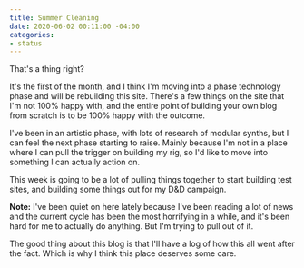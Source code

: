 ```yaml
---
title: Summer Cleaning
date: 2020-06-02 00:11:00 -04:00
categories:
- status
---
```


That's a thing right?

It's the first of the month, and I think I'm moving into a phase technology phase and will be rebuilding this site.  There's a few things on the site that I'm not 100% happy with, and the entire point of building your own blog from scratch is to be 100% happy with the outcome. 

I've been in an artistic phase, with lots of research of modular synths, but I can feel the next phase starting to raise. Mainly because I'm not in a place where I can pull the trigger on building my rig, so I'd like to move into something I can actually action on. 

This week is going to be a lot of pulling things together to start building test sites, and building some things out for my D&D campaign. 

**Note:** I've been quiet on here lately because I've been reading a lot of news and the current cycle has been the most horrifying in a while, and it's been hard for me to actually do anything.  But I'm trying to pull out of it. 

The good thing about this blog is that I'll have a log of how this all went after the fact.  Which is why I think this place deserves some care. 